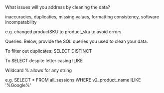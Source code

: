 What issues will you address by cleaning the data?

inaccuracies, duplicaties, missing values, formatting consistency, software incompatability

e.g. changed productSKU to product_sku to avoid errors


Queries:
Below, provide the SQL queries you used to clean your data.

To filter out duplicates:
SELECT DISTINCT 

To SELECT despite letter casing
ILIKE

Wildcard % allows for any string

e.g. SELECT * FROM all_sessions
WHERE v2_product_name ILIKE '%Google%'





